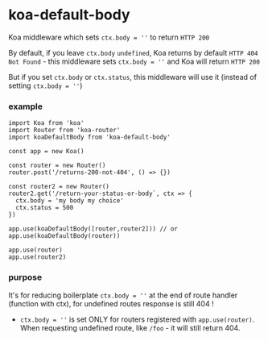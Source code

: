 # koa-default-body
Koa middleware which sets `ctx.body = ''` to return `HTTP 200`

By default, if you leave `ctx.body` `undefined`, Koa returns by default `HTTP 404 Not Found` - this middleware sets `ctx.body = ''` and Koa will return `HTTP 200`

But if you set `ctx.body` or `ctx.status`, this middleware will use it (instead of setting `ctx.body = ''`)

### example

```
import Koa from 'koa'
import Router from 'koa-router'
import koaDefaultBody from 'koa-default-body'

const app = new Koa()

const router = new Router()
router.post('/returns-200-not-404', () => {})

const router2 = new Router()
router2.get('/return-your-status-or-body`, ctx => {
  ctx.body = 'my body my choice'
  ctx.status = 500
})

app.use(koaDefaultBody([router,router2])) // or app.use(koaDefaultBody(router))

app.use(router)
app.use(router2)

```

### purpose

It's for reducing boilerplate `ctx.body = ''` at the end of route handler (function with ctx), for undefined routes response is still 404 !

  - `ctx.body = ''` is set ONLY for routers registered with `app.use(router)`. When requesting undefined route, like `/foo` - it will still return 404.

